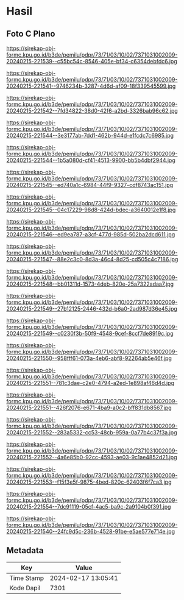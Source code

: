# Hasil

## Foto C Plano

https://sirekap-obj-formc.kpu.go.id/b3de/pemilu/pdpr/73/71/03/10/02/7371031002009-20240215-221539--c55bc54c-8546-405e-bf34-c6354debfdc6.jpg

https://sirekap-obj-formc.kpu.go.id/b3de/pemilu/pdpr/73/71/03/10/02/7371031002009-20240215-221541--9746234b-3287-4d6d-af09-18f339545599.jpg

https://sirekap-obj-formc.kpu.go.id/b3de/pemilu/pdpr/73/71/03/10/02/7371031002009-20240215-221542--7fd34822-38d0-42f6-a2bd-3326bab96c62.jpg

https://sirekap-obj-formc.kpu.go.id/b3de/pemilu/pdpr/73/71/03/10/02/7371031002009-20240215-221544--3e3177ab-7dd1-462b-944d-e1fcdc7c6985.jpg

https://sirekap-obj-formc.kpu.go.id/b3de/pemilu/pdpr/73/71/03/10/02/7371031002009-20240215-221544--1b5a080d-cf41-4513-9900-bb5b4dbf2944.jpg

https://sirekap-obj-formc.kpu.go.id/b3de/pemilu/pdpr/73/71/03/10/02/7371031002009-20240215-221545--ed740a1c-6984-44f9-9327-cdf8743ac151.jpg

https://sirekap-obj-formc.kpu.go.id/b3de/pemilu/pdpr/73/71/03/10/02/7371031002009-20240215-221545--04c17229-98d8-424d-bdec-a3640012e1f8.jpg

https://sirekap-obj-formc.kpu.go.id/b3de/pemilu/pdpr/73/71/03/10/02/7371031002009-20240215-221546--ed9ea787-a3cf-477d-985d-502ba2dcd611.jpg

https://sirekap-obj-formc.kpu.go.id/b3de/pemilu/pdpr/73/71/03/10/02/7371031002009-20240215-221547--88e2c3c0-8d3a-46c4-8d25-cd505c4c7186.jpg

https://sirekap-obj-formc.kpu.go.id/b3de/pemilu/pdpr/73/71/03/10/02/7371031002009-20240215-221548--bb01311d-1573-4deb-820e-25a7322adaa7.jpg

https://sirekap-obj-formc.kpu.go.id/b3de/pemilu/pdpr/73/71/03/10/02/7371031002009-20240215-221549--27b12125-2446-432d-b6a0-2ad987d36e45.jpg

https://sirekap-obj-formc.kpu.go.id/b3de/pemilu/pdpr/73/71/03/10/02/7371031002009-20240215-221549--c0230f3b-50f9-4548-9cef-8ccf7de8919c.jpg

https://sirekap-obj-formc.kpu.go.id/b3de/pemilu/pdpr/73/71/03/10/02/7371031002009-20240215-221550--958fff61-073a-4eb6-abf8-92264ab5e46f.jpg

https://sirekap-obj-formc.kpu.go.id/b3de/pemilu/pdpr/73/71/03/10/02/7371031002009-20240215-221551--781c3dae-c2e0-4794-a2ed-1e898af46d4d.jpg

https://sirekap-obj-formc.kpu.go.id/b3de/pemilu/pdpr/73/71/03/10/02/7371031002009-20240215-221551--426f2076-e671-4ba9-a0c2-bff831db8567.jpg

https://sirekap-obj-formc.kpu.go.id/b3de/pemilu/pdpr/73/71/03/10/02/7371031002009-20240215-221552--283a5332-cc53-48cb-959a-0a77b4c37f3a.jpg

https://sirekap-obj-formc.kpu.go.id/b3de/pemilu/pdpr/73/71/03/10/02/7371031002009-20240215-221552--4a6e85b0-92cc-4593-ae03-9c1ae4852d21.jpg

https://sirekap-obj-formc.kpu.go.id/b3de/pemilu/pdpr/73/71/03/10/02/7371031002009-20240215-221553--f15f3e5f-9875-4bed-820c-62403f6f7ca3.jpg

https://sirekap-obj-formc.kpu.go.id/b3de/pemilu/pdpr/73/71/03/10/02/7371031002009-20240215-221554--7dc91119-05cf-4ac5-ba9c-2a9104b0f391.jpg

https://sirekap-obj-formc.kpu.go.id/b3de/pemilu/pdpr/73/71/03/10/02/7371031002009-20240215-221540--24fc9d5c-236b-4528-91be-e5ae577e714e.jpg


## Metadata

| Key        | Value               |
| ---------- | ------------------- |
| Time Stamp | 2024-02-17 13:05:41 |
| Kode Dapil | 7301                |



